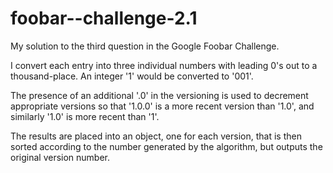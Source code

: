 # foobar--challenge-2.1

My solution to the third question in the Google Foobar Challenge.

I convert each entry into three individual numbers with leading 0's out to a thousand-place. An integer '1' would be converted to '001'.

The presence of an additional '.0' in the versioning is used to decrement appropriate versions so that '1.0.0' is a more recent version than '1.0', and similarly '1.0' is more recent than '1'. 

The results are placed into an object, one for each version, that is then sorted according to the number generated by the algorithm, but outputs the original version number.
